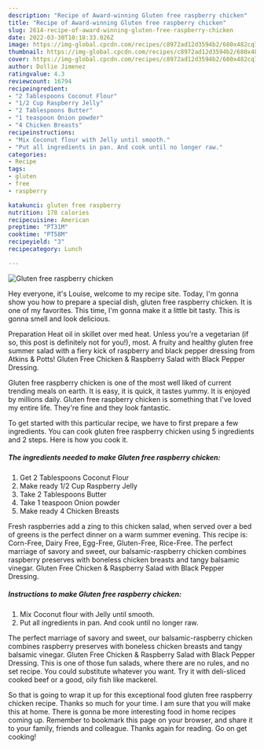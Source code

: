 ```yaml
---
description: "Recipe of Award-winning Gluten free raspberry chicken"
title: "Recipe of Award-winning Gluten free raspberry chicken"
slug: 2614-recipe-of-award-winning-gluten-free-raspberry-chicken
date: 2022-03-30T10:18:33.026Z
image: https://img-global.cpcdn.com/recipes/c8972ad12d3594b2/680x482cq70/gluten-free-raspberry-chicken-recipe-main-photo.jpg
thumbnail: https://img-global.cpcdn.com/recipes/c8972ad12d3594b2/680x482cq70/gluten-free-raspberry-chicken-recipe-main-photo.jpg
cover: https://img-global.cpcdn.com/recipes/c8972ad12d3594b2/680x482cq70/gluten-free-raspberry-chicken-recipe-main-photo.jpg
author: Dollie Jimenez
ratingvalue: 4.3
reviewcount: 16794
recipeingredient:
- "2 Tablespoons Coconut Flour"
- "1/2 Cup Raspberry Jelly"
- "2 Tablespoons Butter"
- "1 teaspoon Onion powder"
- "4 Chicken Breasts"
recipeinstructions:
- "Mix Coconut flour with Jelly until smooth."
- "Put all ingredients in pan. And cook until no longer raw."
categories:
- Recipe
tags:
- gluten
- free
- raspberry

katakunci: gluten free raspberry 
nutrition: 178 calories
recipecuisine: American
preptime: "PT31M"
cooktime: "PT58M"
recipeyield: "3"
recipecategory: Lunch

---
```



![Gluten free raspberry chicken](https://img-global.cpcdn.com/recipes/c8972ad12d3594b2/680x482cq70/gluten-free-raspberry-chicken-recipe-main-photo.jpg)

Hey everyone, it's Louise, welcome to my recipe site. Today, I'm gonna show you how to prepare a special dish, gluten free raspberry chicken. It is one of my favorites. This time, I'm gonna make it a little bit tasty. This is gonna smell and look delicious.

Preparation Heat oil in skillet over med heat. Unless you&#39;re a vegetarian (if so, this post is definitely not for you!), most. A fruity and healthy gluten free summer salad with a fiery kick of raspberry and black pepper dressing from Atkins &amp; Potts! Gluten Free Chicken &amp; Raspberry Salad with Black Pepper Dressing.

Gluten free raspberry chicken is one of the most well liked of current trending meals on earth. It is easy, it is quick, it tastes yummy. It is enjoyed by millions daily. Gluten free raspberry chicken is something that I've loved my entire life. They're fine and they look fantastic.


To get started with this particular recipe, we have to first prepare a few ingredients. You can cook gluten free raspberry chicken using 5 ingredients and 2 steps. Here is how you cook it.

<!--inarticleads1-->

##### The ingredients needed to make Gluten free raspberry chicken:

1. Get 2 Tablespoons Coconut Flour
1. Make ready 1/2 Cup Raspberry Jelly
1. Take 2 Tablespoons Butter
1. Take 1 teaspoon Onion powder
1. Make ready 4 Chicken Breasts


Fresh raspberries add a zing to this chicken salad, when served over a bed of greens is the perfect dinner on a warm summer evening. This recipe is: Corn-Free, Dairy Free, Egg-Free, Gluten-Free, Rice-Free. The perfect marriage of savory and sweet, our balsamic-raspberry chicken combines raspberry preserves with boneless chicken breasts and tangy balsamic vinegar. Gluten Free Chicken &amp; Raspberry Salad with Black Pepper Dressing. 

<!--inarticleads2-->

##### Instructions to make Gluten free raspberry chicken:

1. Mix Coconut flour with Jelly until smooth.
1. Put all ingredients in pan. And cook until no longer raw.


The perfect marriage of savory and sweet, our balsamic-raspberry chicken combines raspberry preserves with boneless chicken breasts and tangy balsamic vinegar. Gluten Free Chicken &amp; Raspberry Salad with Black Pepper Dressing. This is one of those fun salads, where there are no rules, and no set recipe. You could substitute whatever you want. Try it with deli-sliced cooked beef or a good, oily fish like mackerel. 

So that is going to wrap it up for this exceptional food gluten free raspberry chicken recipe. Thanks so much for your time. I am sure that you will make this at home. There is gonna be more interesting food in home recipes coming up. Remember to bookmark this page on your browser, and share it to your family, friends and colleague. Thanks again for reading. Go on get cooking!
